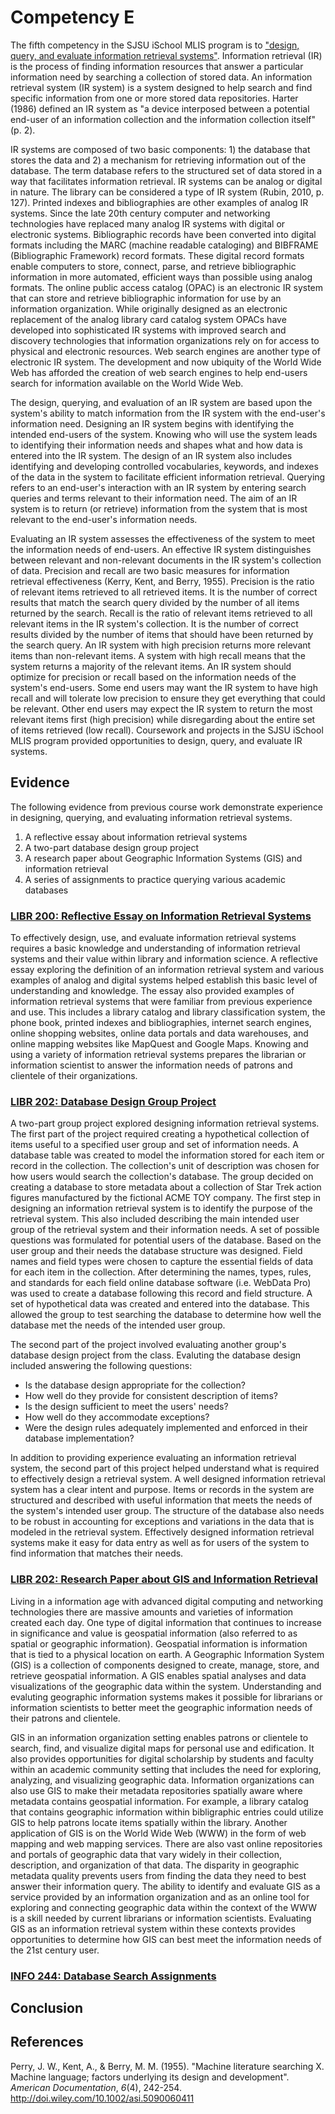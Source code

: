 # Competency E

The fifth competency in the SJSU iSchool MLIS program is to ["design, query, and evaluate information retrieval systems"](http://ischool.sjsu.edu/current-students/courses/core-competencies). Information retrieval (IR) is the process of finding information resources that answer a particular information need by searching a collection of stored data. An information retrieval system (IR system) is a system designed to help search and find specific information from one or more stored data repositories. Harter (1986) defined an IR system as "a device interposed between a potential end-user of an information collection and the information collection itself" (p. 2). 

IR systems are composed of two basic components: 1) the database that stores the data and 2) a mechanism for retrieving information out of the database. The term database refers to the structured set of data stored in a way that facilitates information retrieval. IR systems can be analog or digital in nature. The library can be considered a type of IR system (Rubin, 2010, p. 127). Printed indexes and bibliographies are other examples of analog IR systems. Since the late 20th century computer and networking technologies have replaced many analog IR systems with digital or electronic systems. Bibliographic records have been converted into digital formats including the MARC (machine readable cataloging)  and BIBFRAME (Bibliographic Framework) record formats. These digital record formats enable computers to store, connect, parse, and retrieve bibliographic information in more automated, efficient ways than possible using analog formats. The online public access catalog (OPAC) is an electronic IR system that can store and retrieve bibliographic information for use by an information organization. While originally designed as an electronic replacement of the analog library card catalog system OPACs have developed into sophisticated IR systems with improved search and discovery technologies that information organizations rely on for access to physical and electronic resources. Web search engines are another type of electronic IR system. The development and now ubiquity of the World Wide Web has afforded the creation of web search engines to help end-users search for information available on the World Wide Web.

The design, querying, and evaluation of an IR system are based upon the system's ability to match information from the IR system with the end-user's information need. Designing an IR system begins with identifying the intended end-users of the system. Knowing who will use the system leads to identifying their information needs and shapes what and how data is entered into the IR system. The design of an IR system also includes identifying and developing controlled vocabularies, keywords, and indexes of the data in the system to facilitate efficient information retrieval. Querying refers to an end-user's interaction with an IR system by entering search queries and terms relevant to their information need. The aim of an IR system is to return (or retrieve) information from the system that is most relevant to the end-user's information needs.

Evaluating an IR system assesses the effectiveness of the system to meet the information needs of end-users. An effective IR system distinguishes between relevant and non-relevant documents in the IR system's collection of data. Precision and recall are two basic measures for information retrieval effectiveness (Kerry, Kent, and Berry, 1955). Precision is the ratio of relevant items retrieved to all retrieved items. It is the number of correct results that match the search query divided by the number of all items returned by the search. Recall is the ratio of relevant items retrieved to all relevant items in the IR system's collection. It is the number of correct results divided by the number of items that should have been returned by the search query. An IR system with high precision returns more relevant items than non-relevant items. A system with high recall means that the system returns a majority of the relevant items. An IR system should optimize for precision or recall based on the information needs of the system's end-users. Some end users may want the IR system to have high recall and will tolerate low precision to ensure they get everything that could be relevant. Other end users may expect the IR system to return the most relevant items first (high precision) while disregarding about the entire set of items retrieved (low recall). Coursework and projects in the SJSU iSchool MLIS program provided opportunities to design, query, and evaluate IR systems. 

## Evidence

The following evidence from previous course work demonstrate experience in designing, querying, and evaluating information retrieval systems. 

1. A reflective essay about information retrieval systems
2. A two-part database design group project
3. A research paper about Geographic Information Systems (GIS) and information retrieval 
4. A series of assignments to practice querying various academic databases

### [LIBR 200: Reflective Essay on Information Retrieval Systems]() 

To effectively design, use, and evaluate information retrieval systems requires a basic knowledge and understanding of information retrieval systems and their value within library and information science. A reflective essay exploring the definition of an information retrieval system and various examples of analog and digital systems helped establish this basic level of understanding and knowledge. The essay also provided examples of information retrieval systems that were familiar from previous experience and use. This includes a library catalog and library classification system, the phone book, printed indexes and bibliographies, internet search engines, online shopping websites, online data portals and data warehouses, and online mapping websites like MapQuest and Google Maps. Knowing and using a variety of information retrieval systems prepares the librarian or information scientist to answer the information needs of patrons and clientele of their organizations.

### [LIBR 202: Database Design Group Project]()

A two-part group project explored designing information retrieval systems. The first part of the project required creating a hypothetical collection of items useful to a specified user group and set of information needs. A database table was created to model the information stored for each item or record in the collection. The collection's unit of description was chosen for how users would search the collection's database. The group decided on creating a database to store metadata about a collection of Star Trek action figures manufactured by the fictional ACME TOY company. The first step in designing an information retrieval system is to identify the purpose of the retrieval system. This also included describing the main intended user group of the retrieval system and their information needs. A set of possible questions was formulated for potential users of the database. Based on the user group and their needs the database structure was designed. Field names and field types were chosen to capture the essential fields of data for each item in the collection. After determining the names, types, rules, and standards for each field online database software (i.e. WebData Pro) was used to create a database following this record and field structure. A set of hypothetical data was created and entered into the database. This allowed the group to test searching the database to determine how well the database met the needs of the intended user group. 

The second part of the project involved evaluating another group's database design project from the class. Evaluting the database design included answering the following questions:

- Is the database design appropriate for the collection?
- How well do they provide for consistent description of items?
- Is the design sufficient to meet the users' needs?
- How well do they accommodate exceptions?
- Were the design rules adequately implemented and enforced in their database implementation?

In addition to providing experience evaluating an information retrieval system, the second part of this project helped understand what is required to effectively design a retrieval system. A well designed information retrieval system has a clear intent and purpose. Items or records in the system are structured and described with useful information that meets the needs of the system's intended user group. The structure of the database also needs to be robust in accounting for exceptions and variations in the data that is modeled in the retrieval system. Effectively designed information retrieval systems make it easy for data entry as well as for users of the system to find information that matches their needs. 

### [LIBR 202: Research Paper about GIS and Information Retrieval]()

Living in a information age with advanced digital computing and networking technologies there are massive amounts and varieties of information created each day. One type of digital information that continues to increase in significance and value is geospatial information (also referred to as spatial or geographic information). Geospatial information is information that is tied to a physical location on earth. A Geographic Information System (GIS) is a collection of components designed to create, manage, store, and retrieve geospatial information. A GIS enables spatial analyses and data visualizations of the geographic data within the system. Understanding and evaluting geographic information systems makes it possible for librarians or information scientists to better meet the geographic information needs of their patrons and clientele. 

GIS in an information organization setting enables patrons or clientele to search, find, and visualize digital maps for personal use and edification. It also provides opportunities for digital scholarship by students and faculty within an academic community setting that includes the need for exploring, analyzing, and visualizing geographic data. Information organizations can also use GIS to make their metadata repositories spatially aware where metadata contains geospatial information. For example, a library catalog that contains geographic information within bibligraphic entries could utilize GIS to help patrons locate items spatially within the library. Another application of GIS is on the World Wide Web (WWW) in the form of web mapping and web mapping services. There are also vast online repositories and portals of geographic data that vary widely in their collection, description, and organization of that data. The disparity in geographic metadata quality prevents users from finding the data they need to best answer their information query. The ability to identify and evaluate GIS as a service provided by an information organization and as an online tool for exploring and connecting geographic data within the context of the WWW is a skill needed by current librarians or information scientists. Evaluating GIS as an information retrieval system within these contexts provides opportunities to determine how GIS can best meet the information needs of the 21st century user. 

### [INFO 244: Database Search Assignments]()

## Conclusion

## References

Perry, J. W., Kent, A., & Berry, M. M. (1955). "Machine literature searching X. Machine language; factors underlying its design and development". *American Documentation*, *6*(4), 242-254. http://doi.wiley.com/10.1002/asi.5090060411
